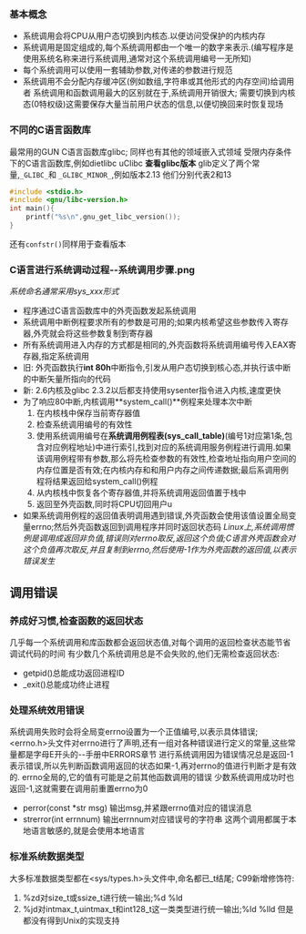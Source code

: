 ### 基本概念
  * 系统调用会将CPU从用户态切换到内核态.以便访问受保护的内核内存
  * 系统调用是固定组成的,每个系统调用都由一个唯一的数字来表示.(编写程序是使用系统名称来进行系统调用,通常对这个系统调用编号一无所知)
  * 每个系统调用可以使用一套辅助参数,对传递的参数进行规范
  * 系统调用不会分配内存缓冲区(例如数组,字符串或其他形式的内存空间)给调用者
  系统调用和函数调用最大的区别就在于,系统调用开销很大; 需要切换到内核态(0特权级)这需要保存大量当前用户状态的信息,以便切换回来时恢复现场

### 不同的C语言函数库
最常用的GUN C语言函数库glibc;
同样也有其他的领域嵌入式领域 受限内存条件下的C语言函数库,例如dietlibc uClibc
**查看glibc版本**
glib定义了两个常量,`_GLIBC_`和 `_GLIBC_MINOR_`,例如版本2.13 他们分别代表2和13
```c
#include <stdio.h>
#include <gnu/libc-version.h>
int main(){
	printf("%s\n",gnu_get_libc_version());
}
```
还有`confstr()`同样用于查看版本

### C语言进行系统调动过程--系统调用步骤.png
*系统命名通常采用sys_xxx形式*
  * 程序通过C语言函数库中的外壳函数发起系统调用
  * 系统调用中断例程要求所有的参数是可用的;如果内核希望这些参数传入寄存器,外壳就会将这些参数复制到寄存器
  * 所有系统调用进入内存的方式都是相同的,外壳函数将系统调用编号传入EAX寄存器,指定系统调用
  * 旧: 外壳函数执行**int 80h**中断指令,引发从用户态切换到核心态,并执行该中断的中断矢量所指向的代码
  * 新: 2.6内核及glibc 2.3.2以后都支持使用sysenter指令进入内核,速度更快
  * 为了响应80中断,内核调用**system_call()**例程来处理本次中断
    1) 在内核栈中保存当前寄存器值
    2) 检查系统调用编号的有效性
    3) 使用系统调用编号在**系统调用例程表(sys_call_table)**(编号1对应第1条,包含对应例程地址)中进行索引,找到对应的系统调用服务例程进行调用.如果该调用例程带有参数,那么将先检查参数的有效性,检查地址指向用户空间的内存位置是否有效;在内核内存和和用户内存之间传递数据;最后系调用例程将结果返回给system_call()例程
    4) 从内核栈中恢复各个寄存器值,并将系统调用返回值置于栈中
    5) 返回至外壳函数,同时将CPU切回用户u
  * 如果系统调用例程的返回值表明调用遇到错误,外壳函数会使用该值设置全局变量errno;然后外壳函数返回到调用程序并同时返回状态码
  *Linux上,系统调用惯例是调用成返回非负值,错误则对errno取反,返回这个负值;C语言外壳函数会对这个负值再次取反,并且复制到errno,然后使用-1作为外壳函数的返回值,以表示错误发生*

## 调用错误
### 养成好习惯,检查函数的返回状态
几乎每一个系统调用和库函数都会返回状态值,对每个调用的返回检查状态能节省调试代码的时间
有少数几个系统调用总是不会失败的,他们无需检查返回状态:
  * getpid()总能成功返回进程ID
  * _exit()总能成功终止进程

### 处理系统效用错误
系统调用失败时会将全局变errno设置为一个正值编号,以表示具体错误;
<errno.h>头文件对errno进行了声明,还有一组对各种错误进行定义的常量,这些常量都是字母E开头的--手册中ERRORS章节
进行系统调用因为错误情况总是返回-1表示错误,所以先判断函数调用返回的状态如果-1,再对errno的值进行判断才是有效的.
errno全局的,它的值有可能是之前其他函数调用的错误
少数系统调用成功时也返回-1,这就需要在调用前重置errno为0

  * perror(const *str msg) 输出msg,并紧跟errno值对应的错误消息
  * strerror(int errnnum) 输出errnnum对应错误号的字符串
  这两个调用都属于本地语言敏感的,就是会使用本地语言

### 标准系统数据类型
大多标准数据类型都在<sys/types.h>头文件中,命名都已_t结尾;
C99新增修饰符:
  1) %zd对size_t或ssize_t进行统一输出;%d %ld
  2) %jd对intmax_t,uintmax_t和int128_t这一类类型进行统一输出;%ld %lld
  但是都没有得到Unix的实现支持
